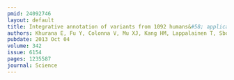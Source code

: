 ```yaml
---
pmid: 24092746
layout: default
title: Integrative annotation of variants from 1092 humans&#58; application to cancer genomics.
authors: Khurana E, Fu Y, Colonna V, Mu XJ, Kang HM, Lappalainen T, Sboner A, Lochovsky L, Chen J, Harmanci A, Das J, Abyzov A, Balasubramanian S, Beal K, Chakravarty D, Challis D, Chen Y, Clarke D, Clarke L, Cunningham F, Evani US, Flicek P, Fragoza R, Garrison E, Gibbs R, Gumus ZH, Herrero J, Kitabayashi N, Kong Y, Lage K, Liluashvili V, Lipkin SM, MacArthur DG, Marth G, Muzny D, Pers TH, Ritchie GRS, Rosenfeld JA, Sisu C, Wei X, Wilson M, Xue Y, Yu F, Dermitzakis ET, Yu H, Rubin MA, Tyler-Smith C, Gerstein M, 1000 Genomes Project Consortium
pubdate: 2013 Oct 04
volume: 342
issue: 6154
pages: 1235587
journal: Science
---
```

